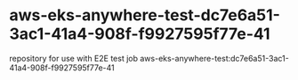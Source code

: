 # aws-eks-anywhere-test-dc7e6a51-3ac1-41a4-908f-f9927595f77e-41
repository for use with E2E test job aws-eks-anywhere-test:dc7e6a51-3ac1-41a4-908f-f9927595f77e-41
